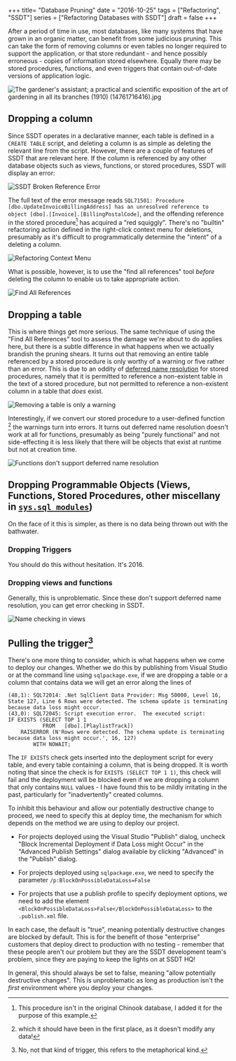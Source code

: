 +++
title=  "Database Pruning"
date =  "2016-10-25"
tags = ["Refactoring", "SSDT"]
series = ["Refactoring Databases with SSDT"]
draft = false
+++

After a period of time in use, most databases, like many systems that have grown in an organic matter, can benefit from some judicious pruning. This can take the form of removing columns or even tables no longer required to support the application, or that store redundant - and hence possibly erroneous - copies of information stored elsewhere. Equally there may be stored procedures, functions, and even triggers that contain out-of-date versions of application logic.

 ![The gardener's assistant; a practical and scientific exposition of the art of gardening in all its branches (1910) (14761716416).jpg](https://upload.wikimedia.org/wikipedia/commons/7/70/The_gardener%27s_assistant%3B_a_practical_and_scientific_exposition_of_the_art_of_gardening_in_all_its_branches_%281910%29_%2814761716416%29.jpg "[By Internet Archive Book Images [No restrictions], via Wikimedia Commons]")

## Dropping a column
Since SSDT operates in a declarative manner, each table is defined in a `CREATE TABLE` script, and deleting a column is as simple as deleting the relevant line from the script. However, there are a couple of features of SSDT that are relevant here. If the column is referenced by any other database objects such as views, functions, or stored procedures, SSDT will display an error:

![SSDT Broken Reference Error](https://s3-eu-west-1.amazonaws.com/aksidjenakfjg/ssdt-refactoring-part-1/DropColumnReferencedByProcedure.PNG "SSDT Broken Reference Error")

The full text of the error message reads `SQL71501: Procedure [dbo.UpdateInvoiceBillingAddress] has an unresolved reference to object [dbo].[Invoice].[BillingPostalCode]`, and the offending reference in the stored procedure[^1] has acquired a "red squiggly". There's no "builtin" refactoring action defined in the right-click context menu for deletions, presumably as it's difficult to programmatically determine the "intent" of a deleting a column.


![Refactoring Context Menu](https://s3-eu-west-1.amazonaws.com/aksidjenakfjg/ssdt-refactoring-part-1/Refactoring+Menu.PNG "Refactoring Context Menu")

What is possible, however, is to use the "find all references" tool _before_ deleting the column to enable us to take appropriate action.

![Find All References](https://s3-eu-west-1.amazonaws.com/aksidjenakfjg/ssdt-refactoring-part-1/findAllReferences.PNG "Find All References") 

## Dropping a table

This is where things get more serious. The same technique of using the "Find All References" tool to assess the damage we're about to do applies here, but there is a subtle difference in what happens when we actually brandish the pruning shears. It turns out that removing an entire table referenced by a stored procedure is only worthy of a warning or five rather than an error. This is due to an oddity of [deferred name resolution](https://technet.microsoft.com/en-us/library/ms190686.aspx) for stored procedures, namely that it is permitted to reference a non-existent table in the text of a stored procedure, but not permitted to reference a non-existent column in a table that _does_ exist.

![Removing a table is only a warning](https://s3-eu-west-1.amazonaws.com/aksidjenakfjg/ssdt-refactoring-part-1/RemovingATableIsOnlyAWarning.PNG "Removing a table is only a warning")

Interestingly, if we convert our stored procedure to a user-defined function [^2] the warnings turn into errors. It turns out deferred name resolution doesn't work at all for functions, presumably as being "purely functional" and not side-effecting it is less likely that there will be objects that exist at runtime but not at creation time.

![Functions don't support deferred name resolution](https://s3-eu-west-1.amazonaws.com/aksidjenakfjg/ssdt-refactoring-part-1/FunctionsDontSupportDeferredNameResolution.PNG  "Functions don't support deferred name resolution")

## Dropping Programmable Objects (Views, Functions, Stored Procedures, other miscellany in [`sys.sql_modules`](https://msdn.microsoft.com/en-us/library/ms175081.aspx))

On the face of it this is simpler, as there is no data being thrown out with the bathwater.

### Dropping Triggers
You should do this without hesitation. It's 2016.

### Dropping views and functions

Generally, this is unproblematic. Since these don't support deferred name resolution, you can get error checking in SSDT.

![Name checking in views](https://s3-eu-west-1.amazonaws.com/aksidjenakfjg/ssdt-refactoring-part-1/NameCheckingInViews.PNG "Name checking in views")

## Pulling the trigger[^3]

There's one more thing to consider, which is what happens when we come to deploy our changes. Whether we do this by publishing from Visual Studio or at the command line using `sqlpackage.exe`, if we are dropping a table or a column that contains data we will get an error along the lines of

``` 
(48,1): SQL72014: .Net SqlClient Data Provider: Msg 50000, Level 16, State 127, Line 6 Rows were detected. The schema update is terminating because data loss might occur.
(43,0): SQL72045: Script execution error.  The executed script:
IF EXISTS (SELECT TOP 1 1
           FROM   [dbo].[PlaylistTrack])
    RAISERROR (N'Rows were detected. The schema update is terminating because data loss might occur.', 16, 127)
        WITH NOWAIT;
```

The `IF EXISTS` check gets inserted into the deployment script for every table, and every table containing a column, that is being dropped. It is worth noting that since the check is for `EXISTS (SELECT TOP 1 1)`, this check will fail and the deployment will be blocked even if we are dropping a column that only contains `NULL` values - I have found this to be mildly irritating in the past, particularly for "inadvertently" created columns.

To inhibit this behaviour and allow our potentially destructive change to proceed, we need to specify this at deploy time, the mechanism for which depends on the method we are using to deploy our project.

* For projects deployed using the Visual Studio "Publish" dialog, uncheck "Block Incremental Deployment if Data Loss might Occur" in the "Advanced Publish Settings" dialog available by clicking "Advanced" in the "Publish" dialog.

* For projects deployed using `sqlpackage.exe`, we need to specify the parameter `/p:BlockOnPossibleDataLoss=False`

* For projects that use a publish profile to specify deployment options, we need to add the element `<BlockOnPossibleDataLoss>False</BlockOnPossibleDataLoss>` to the `.publish.xml` file.

In each case, the default is "true", meaning potentially destructive changes are blocked by default. This is for the benefit of those "enterprise" customers that deploy direct to production with no testing - remember that these people aren't our problem but they are the SSDT development team's problem, since they are paying to keep the lights on at SSDT HQ!

In general, this should always be set to false, meaning "allow potentially destructive changes". This is unproblematic as long as production isn't the _first_ environment where you deploy your changes.







[^1]: This procedure isn't in the original Chinook database, I added it for the purpose of this example.
[^2]: which it should have been in the first place, as it doesn't modify any data!
[^3]: No, not that kind of trigger, this refers to the metaphorical kind.